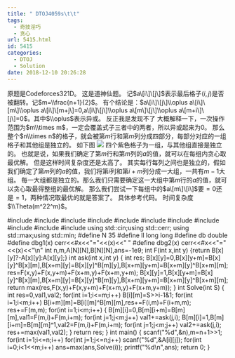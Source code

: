 ```yaml
---
title: " DTOJ4059s\t\t"
tags:
  - 奇技淫巧
  - 贪心
url: 5415.html
id: 5415
categories:
  - DTOJ
  - Solution
date: 2018-12-10 20:26:28
---
```


原题是Codeforces321D。 这是道神仙题。 记$a\[i\]\[j\]$表示最后格子$(i,j)$是否被翻转。记$m=\\frac{n+1}{2}$。 有个结论是：$a\[i\]\[j\]\\oplus a\[i\]\[m\]\\oplus a\[i\]\[m+j\]=0,a\[i\]\[j\]\\oplus a\[m\]\[j\]\\oplus a\[m+i\]\[j\]=0$。其中$\\oplus$表示异或。 反正我是发现不了 大概解释一下，一次操作范围为$m\\times m$，一定会覆盖式子三者中的两者，所以异或起来为$0$。 那么整个$n\\times n$的格子，就会被第$m$行和第$m$列分成四部分，每部分对应的一组格子和其他组是独立的。 如下图 ![](http://www.dtenomde.com/wp-content/uploads/2018/12/186425FD-371E-4295-AE5E-2D685479ADA6.jpg) 四个紫色格子为一组，与其他组直接是独立的。 也就是说，如果我们确定了第$m$行和第$m$列的$a$的值，就可以在每组内贪心取最优解。 但是这样时间复杂度还是太高了。 其实每行每列之间也是独立的，假如我们确定了第$m$列的$a$的值，我们将第$i$列和第$i+m$列分成一大组，一共有$m-1$大组。 每一大组都是独立的。那么我们只需要确定这一大组中第$m$行的$a$的值，就可以贪心取最得整组的最优解。 那么我们尝试一下每组中的$a\[m\]\[i\]$要$=0$还是$=1$，两种情况取最优的就是答案了。 具体参考代码。 时间复杂度$\\Theta(m^22^m)$。

#include<iostream>
#include<cstdio>
#include<cstdlib>
#include<cstring>
#include<string>
#include<cmath>
#include<algorithm>
#include<queue>
#include<vector>
#include<set>
#include<map>
using std::cin;using std::cerr;
using std::max;using std::min;
#define N 35
#define ll long long
#define db double
#define dbg1(x) cerr<<#x<<"="<<(x)<<" "
#define dbg2(x) cerr<<#x<<"="<<(x)<<"\\n"
int n,m,A\[N\]\[N\],B\[N\]\[N\],ans=-1e9;
int F(int x,int y) {return B\[x\]\[y\]?-A\[x\]\[y\]:A\[x\]\[y\];}
int ask(int x,int y)
{
	int res;
	B\[x\]\[y\]=0,B\[x\]\[y+m\]=B\[x\]\[y\]^B\[x\]\[m\],B\[x+m\]\[y\]=B\[x\]\[y\]^B\[m\]\[y\],B\[x+m\]\[y+m\]=B\[x+m\]\[y\]^B\[x+m\]\[m\];
	res=F(x,y)+F(x,y+m)+F(x+m,y)+F(x+m,y+m);
	B\[x\]\[y\]=1,B\[x\]\[y+m\]=B\[x\]\[y\]^B\[x\]\[m\],B\[x+m\]\[y\]=B\[x\]\[y\]^B\[m\]\[y\],B\[x+m\]\[y+m\]=B\[x+m\]\[y\]^B\[x+m\]\[m\];	
	return max(res,F(x,y)+F(x,y+m)+F(x+m,y)+F(x+m,y+m));
}
int Solve(int S)
{
	int res=0,val1,val2;
	for(int i=1;i<=m;i++) B\[i\]\[m\]=S>>i-1&1;
	for(int i=1;i<m;i++) B\[i+m\]\[m\]=B\[i\]\[m\]^B\[m\]\[m\],res+=F(i,m)+F(i+m,m);
	res+=F(m,m);
	for(int i=1;i<m;i++)
	{
		B\[m\]\[i\]=0,B\[m\]\[i+m\]=B\[m\]\[m\],val1=F(m,i)+F(m,i+m);
		for(int j=1;j<m;j++) val1+=ask(j,i);
		B\[m\]\[i\]=1,B\[m\]\[i+m\]=B\[m\]\[m\]^1,val2=F(m,i)+F(m,i+m);
		for(int j=1;j<m;j++) val2+=ask(j,i);
		res+=max(val1,val2);
	}
	return res;
}
int main()
{
	scanf("%d",&n),m=n+1>>1;
	for(int i=1;i<=n;i++)
		for(int j=1;j<=n;j++) scanf("%d",&A\[i\]\[j\]);
	for(int i=0;i<1<<m;i++) ans=max(ans,Solve(i));
	printf("%d\\n",ans);
	return 0;
}